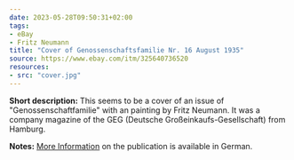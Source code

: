 ```yaml
---
date: 2023-05-28T09:50:31+02:00
tags:
- eBay
- Fritz Neumann
title: "Cover of Genossenschaftsfamilie Nr. 16 August 1935"
source: https://www.ebay.com/itm/325640736520
resources:
- src: "cover.jpg"
---
```


**Short description:** This seems to be a cover of an issue of "Genossenschaftfamilie" with an painting by Fritz Neumann. It was a company magazine of the GEG (Deutsche Großeinkaufs-Gesellschaft) from Hamburg.

**Notes:** [More Information](https://genossenschafts-museum.hamburg/neue-aufgaben/eigenproduktion-der-genossenschaften/) on the publication is available in German.
